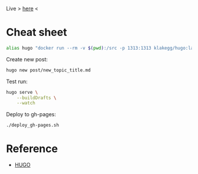 Live > [here](http://suapapa.github.io/blog/) <

# Cheat sheet

```bash
alias hugo "docker run --rm -v $(pwd):/src -p 1313:1313 klakegg/hugo:latest"
```

Create new post:

```bash
hugo new post/new_topic_title.md
```

Test run:

```bash
hugo serve \
    --buildDrafts \
    --watch
```

Deploy to gh-pages:

```
./deploy_gh-pages.sh
```

# Reference

* [HUGO](https://gohugo.io/)
